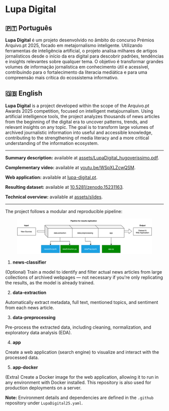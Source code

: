 # Lupa Digital

## 🇵🇹 Português

**Lupa Digital** é um projeto desenvolvido no âmbito do concurso Prémios Arquivo.pt 2025, focado em metajornalismo inteligente. Utilizando ferramentas de inteligência artificial, o projeto analisa milhares de artigos jornalísticos desde o início da era digital para descobrir padrões, tendências e insights relevantes sobre qualquer tema. O objetivo é transformar grandes volumes de informação jornalística em conhecimento útil e acessível, contribuindo para o fortalecimento da literacia mediática e para uma compreensão mais crítica do ecossistema informativo.

## 🇬🇧 English

**Lupa Digital** is a project developed within the scope of the Arquivo.pt Awards 2025 competition, focused on intelligent metajournalism. Using artificial intelligence tools, the project analyzes thousands of news articles from the beginning of the digital era to uncover patterns, trends, and relevant insights on any topic. The goal is to transform large volumes of archived journalistic information into useful and accessible knowledge, contributing to the strengthening of media literacy and a more critical understanding of the information ecosystem.

----

**Summary description:** available at [assets/LupaDigital_hugoverissimo.pdf](https://lupadigital25.github.io/assets/LupaDigital_hugoverissimo.pdf).

**Complementary video:** available at [youtu.be/WSpXLZcwQSM](https://youtu.be/WSpXLZcwQSM).

**Web application:** available at [lupa-digital.pt](http://lupa-digital.pt).

**Resulting dataset:** available at [10.5281/zenodo.15231163](https://doi.org/10.5281/zenodo.15231163).

**Technical overview:** available at [assets/slides](https://lupadigital25.github.io/assets/slides).

---

The project follows a modular and reproducible pipeline:

<p align="center">
  <img src="pipeline_project.png" alt="Project Pipeline" width="85%"/>
</p>

1. **news-classifier**

(Optional) Train a model to identify and filter actual news articles from large collections of archived webpages — not necessary if you're only replicating the results, as the model is already trained.

2. **data-extraction**

Automatically extract metadata, full text, mentioned topics, and sentiment from each news article.

3. **data-preprocessing**

Pre-process the extracted data, including cleaning, normalization, and exploratory data analysis (EDA).

4. **app**

Create a web application (search engine) to visualize and interact with the processed data.

5. **app-docker**

(Extra) Create a Docker image for the web application, allowing it to run in any environment with Docker installed. This repository is also used for production deployments on a server.

**Note:** Environment details and dependencies are defined in the `.github` repository under `LupaDigital25.yaml`.
